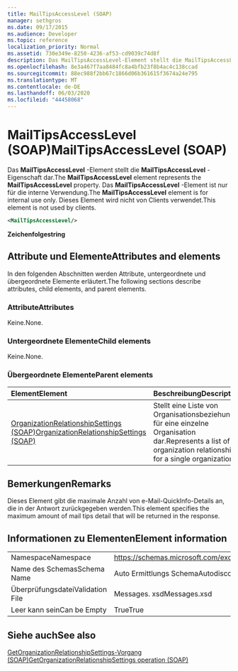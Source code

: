 ```yaml
---
title: MailTipsAccessLevel (SOAP)
manager: sethgros
ms.date: 09/17/2015
ms.audience: Developer
ms.topic: reference
localization_priority: Normal
ms.assetid: 730e349e-8250-4236-af53-cd9039c74d8f
description: Das MailTipsAccessLevel-Element stellt die MailTipsAccessLevel-Eigenschaft dar. Das MailTipsAccessLevel-Element ist nur für die interne Verwendung. Dieses Element wird nicht von Clients verwendet.
ms.openlocfilehash: 8e3a467f7aa8484fc8a4bfb23f8b4ac4c138ccad
ms.sourcegitcommit: 88ec988f2bb67c1866d06b361615f3674a24e795
ms.translationtype: MT
ms.contentlocale: de-DE
ms.lasthandoff: 06/03/2020
ms.locfileid: "44458068"
---
```

# <a name="mailtipsaccesslevel-soap"></a><span data-ttu-id="bf11c-105">MailTipsAccessLevel (SOAP)</span><span class="sxs-lookup"><span data-stu-id="bf11c-105">MailTipsAccessLevel (SOAP)</span></span>

<span data-ttu-id="bf11c-106">Das **MailTipsAccessLevel** -Element stellt die **MailTipsAccessLevel** -Eigenschaft dar.</span><span class="sxs-lookup"><span data-stu-id="bf11c-106">The **MailTipsAccessLevel** element represents the **MailTipsAccessLevel** property.</span></span> <span data-ttu-id="bf11c-107">Das **MailTipsAccessLevel** -Element ist nur für die interne Verwendung.</span><span class="sxs-lookup"><span data-stu-id="bf11c-107">The **MailTipsAccessLevel** element is for internal use only.</span></span> <span data-ttu-id="bf11c-108">Dieses Element wird nicht von Clients verwendet.</span><span class="sxs-lookup"><span data-stu-id="bf11c-108">This element is not used by clients.</span></span> 
  
```XML
<MailTipsAccessLevel/>
```

 <span data-ttu-id="bf11c-109">**Zeichenfolge**</span><span class="sxs-lookup"><span data-stu-id="bf11c-109">**string**</span></span>
## <a name="attributes-and-elements"></a><span data-ttu-id="bf11c-110">Attribute und Elemente</span><span class="sxs-lookup"><span data-stu-id="bf11c-110">Attributes and elements</span></span>

<span data-ttu-id="bf11c-111">In den folgenden Abschnitten werden Attribute, untergeordnete und übergeordnete Elemente erläutert.</span><span class="sxs-lookup"><span data-stu-id="bf11c-111">The following sections describe attributes, child elements, and parent elements.</span></span>
  
### <a name="attributes"></a><span data-ttu-id="bf11c-112">Attribute</span><span class="sxs-lookup"><span data-stu-id="bf11c-112">Attributes</span></span>

<span data-ttu-id="bf11c-113">Keine.</span><span class="sxs-lookup"><span data-stu-id="bf11c-113">None.</span></span>
  
### <a name="child-elements"></a><span data-ttu-id="bf11c-114">Untergeordnete Elemente</span><span class="sxs-lookup"><span data-stu-id="bf11c-114">Child elements</span></span>

<span data-ttu-id="bf11c-115">Keine.</span><span class="sxs-lookup"><span data-stu-id="bf11c-115">None.</span></span>
  
### <a name="parent-elements"></a><span data-ttu-id="bf11c-116">Übergeordnete Elemente</span><span class="sxs-lookup"><span data-stu-id="bf11c-116">Parent elements</span></span>

|<span data-ttu-id="bf11c-117">**Element**</span><span class="sxs-lookup"><span data-stu-id="bf11c-117">**Element**</span></span>|<span data-ttu-id="bf11c-118">**Beschreibung**</span><span class="sxs-lookup"><span data-stu-id="bf11c-118">**Description**</span></span>|
|:-----|:-----|
|[<span data-ttu-id="bf11c-119">OrganizationRelationshipSettings (SOAP)</span><span class="sxs-lookup"><span data-stu-id="bf11c-119">OrganizationRelationshipSettings (SOAP)</span></span>](organizationrelationshipsettings-soap.md) <br/> |<span data-ttu-id="bf11c-120">Stellt eine Liste von Organisationsbeziehungen für eine einzelne Organisation dar.</span><span class="sxs-lookup"><span data-stu-id="bf11c-120">Represents a list of organization relationships for a single organization.</span></span>  <br/> |
   
## <a name="remarks"></a><span data-ttu-id="bf11c-121">Bemerkungen</span><span class="sxs-lookup"><span data-stu-id="bf11c-121">Remarks</span></span>

<span data-ttu-id="bf11c-122">Dieses Element gibt die maximale Anzahl von e-Mail-QuickInfo-Details an, die in der Antwort zurückgegeben werden.</span><span class="sxs-lookup"><span data-stu-id="bf11c-122">This element specifies the maximum amount of mail tips detail that will be returned in the response.</span></span>
  
## <a name="element-information"></a><span data-ttu-id="bf11c-123">Informationen zu Elementen</span><span class="sxs-lookup"><span data-stu-id="bf11c-123">Element information</span></span>

|||
|:-----|:-----|
|<span data-ttu-id="bf11c-124">Namespace</span><span class="sxs-lookup"><span data-stu-id="bf11c-124">Namespace</span></span>  <br/> |https://schemas.microsoft.com/exchange/2010/Autodiscover  <br/> |
|<span data-ttu-id="bf11c-125">Name des Schemas</span><span class="sxs-lookup"><span data-stu-id="bf11c-125">Schema Name</span></span>  <br/> |<span data-ttu-id="bf11c-126">Auto Ermittlungs Schema</span><span class="sxs-lookup"><span data-stu-id="bf11c-126">Autodiscover schema</span></span>  <br/> |
|<span data-ttu-id="bf11c-127">Überprüfungsdatei</span><span class="sxs-lookup"><span data-stu-id="bf11c-127">Validation File</span></span>  <br/> |<span data-ttu-id="bf11c-128">Messages. xsd</span><span class="sxs-lookup"><span data-stu-id="bf11c-128">Messages.xsd</span></span>  <br/> |
|<span data-ttu-id="bf11c-129">Leer kann sein</span><span class="sxs-lookup"><span data-stu-id="bf11c-129">Can be Empty</span></span>  <br/> |<span data-ttu-id="bf11c-130">True</span><span class="sxs-lookup"><span data-stu-id="bf11c-130">True</span></span>  <br/> |
   
## <a name="see-also"></a><span data-ttu-id="bf11c-131">Siehe auch</span><span class="sxs-lookup"><span data-stu-id="bf11c-131">See also</span></span>



[<span data-ttu-id="bf11c-132">GetOrganizationRelationshipSettings-Vorgang (SOAP)</span><span class="sxs-lookup"><span data-stu-id="bf11c-132">GetOrganizationRelationshipSettings operation (SOAP)</span></span>](getorganizationrelationshipsettings-operation-soap.md)

